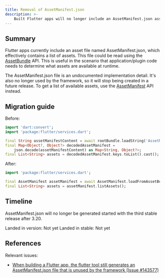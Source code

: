 ```yaml
---
title: Removal of AssetManifest.json
description: >-
    Built Flutter apps will no longer include an AssetManifest.json asset file.
---
```


## Summary

Flutter apps currently include an asset file named AssetManifest.json, which
effectively contains a list of assets. This file could be read using the
[AssetBundle][] API. This is useful in the scenario that application/plugin
code needs to determine what assets are available at runtime.

The AssetManifest.json file is an undocumented implementation detail.
It's also no longer used by the framework, so it will stop being created in a
future release.
To get a list of available assets, use the [AssetManifest][] API instead.

## Migration guide

Before:

```dart
import 'dart:convert';
import 'package:flutter/services.dart';

final String assetManifestContent = await rootBundle.loadString('AssetManifest.json');
final Map<Object?, Object?> decodedAssetManifest = 
    json.decode(assetManifestContent) as Map<String, Object?>;
final List<String> assets = decodedAssetManifest.keys.toList().cast();
```

After:

```dart
import 'package:flutter/services.dart';

final AssetManifest assetManifest = await AssetManifest.loadFromAssetBundle(rootBundle);
final List<String> assets = assetManifest.listAssets();
```

## Timeline

AssetManifest.json will no longer be generated started with the third stable
release after 3.20.

Landed in version: Not yet
Landed in stable: Not yet

## References

Relevant issues:

* [When building a Flutter app, the flutter tool still generates an AssetManifest.json file that is unused by the framework (Issue #143577)][]

[AssetBundle]: {{site.api}}/flutter/services/AssetBundle-class.html
[AssetManifest]: {{site.api}}/flutter/services/AssetManifest-class.html
[When building a Flutter app, the flutter tool still generates an AssetManifest.json file that is unused by the framework (Issue #143577)]: {{site.repo.flutter}}/issues/143577

